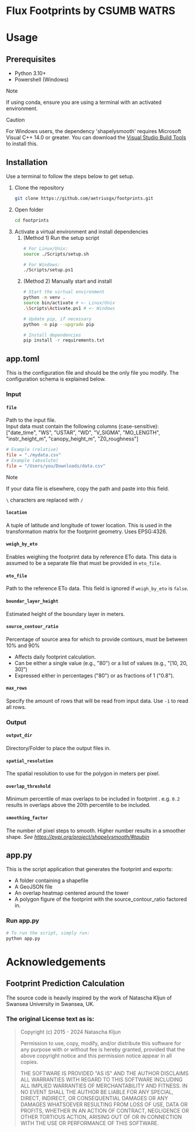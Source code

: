 # Flux Footprints by CSUMB WATRS
# Usage
## Prerequisites
* Python 3.10+
* Powershell (Windows)
  
> [!NOTE]
>If using conda, ensure you are using a terminal with an activated environment.

> [!CAUTION]
> For Windows users, the dependency 'shapelysmooth' requires Microsoft Visual C++ 14.0 or greater. You can download the [Visual Studio Build Tools](https://visualstudio.microsoft.com/downloads/?q=build+tools) to install this.

## Installation
Use a terminal to follow the steps below to get setup.
1. Clone the repository
    ```bash
    git clone https://github.com/aetriusgx/footprints.git
    ```
2. Open folder
    ```bash
    cd footprints
    ```
3. Activate a virtual environment and install dependencies
    1. (Method 1) Run the setup script
        ```bash
        # For Linux/Unix:
        source ./Scripts/setup.sh

        # For Windows:
        ./Scripts/setup.ps1
        ```
    2. (Method 2) Manually start and install
        ```bash
        # Start the virtual environment
        python -m venv .
        source bin/activate # <- Linux/Unix
        .\Scripts\Activate.ps1 # <- Windows

        # Update pip, if necessary
        python -m pip --upgrade pip
        
        # Install dependencies
        pip install -r requirements.txt
        ```

## app.toml
This is the configuration file and should be the only file you modify. The configuration schema is explained below.

### Input
#### `file`
Path to the input file. \
Input data must contain the following columns (case-sensitive): \
["date_time", "WS", "USTAR", "WD", "V_SIGMA", "MO_LENGTH", "instr_height_m", "canopy_height_m", "Z0_roughness"]

```toml
# Example (relative)
file = "./mydata.csv"
# Example (absolute)
file = "/Users/you/Downloads/data.csv"
```
> [!NOTE]
> If your data file is elsewhere, copy the path and paste into this field.
>
> `\` characters are replaced with `/`

#### `location`
A tuple of latitude and longitude of tower location. This is used in the transformation matrix for the footprint geometry. Uses EPSG:4326.

#### `weigh_by_eto`
Enables weighing the footprint data by reference ETo data. This data is assumed to be a separate file that must be provided in `eto_file`.

#### `eto_file`
Path to the reference ETo data. This field is ignored if `weigh_by_eto` is `false`.

#### `boundar_layer_height`
Estimated height of the boundary layer in meters.

#### `source_contour_ratio`
Percentage of source area for which to provide contours, must be between 10% and 90%
* Affects daily footprint calculation.
* Can be either a single value (e.g., "80") or a list of values (e.g., "[10, 20, 30]")
* Expressed either in percentages ("80") or as fractions of 1 ("0.8"). 

#### `max_rows`
Specify the amount of rows that will be read from input data. Use `-1` to read all rows.

### Output
#### `output_dir`
Directory/Folder to place the output files in.

#### `spatial_resolution`
The spatial resolution to use for the polygon in meters per pixel.

#### `overlap_threshold`
Minimum percentile of max overlaps to be included in footprint . e.g. `0.2` results in overlaps above the 20th percentile to be included.

#### `smoothing_factor`
The number of pixel steps to smooth. Higher number results in a smoother shape. *See https://pypi.org/project/shapelysmooth/#taubin*

## app.py
This is the script application that generates the footprint and exports:
* A folder containing a shapefile
* A GeoJSON file
* An overlap heatmap centered around the tower
* A polygon figure of the footprint with the source_contour_ratio factored in.
  
### Run app.py
```bash
# To run the script, simply run:
python app.py
```

# Acknowledgements
## Footprint Prediction Calculation
The source code is heavily inspired by the work of Natascha Kljun of Swansea University in Swansea, UK.

### The original License text as is:
> Copyright (c) 2015 - 2024 Natascha Kljun
>
> Permission to use, copy, modify, and/or distribute this software for any
> purpose with or without fee is hereby granted, provided that the above
> copyright notice and this permission notice appear in all copies.
> 
> THE SOFTWARE IS PROVIDED "AS IS" AND THE AUTHOR DISCLAIMS ALL WARRANTIES
> WITH REGARD TO THIS SOFTWARE INCLUDING ALL IMPLIED WARRANTIES OF
> MERCHANTABILITY AND FITNESS. IN NO EVENT SHALL THE AUTHOR BE LIABLE FOR
> ANY SPECIAL, DIRECT, INDIRECT, OR CONSEQUENTIAL DAMAGES OR ANY DAMAGES
> WHATSOEVER RESULTING FROM LOSS OF USE, DATA OR PROFITS, WHETHER IN AN
> ACTION OF CONTRACT, NEGLIGENCE OR OTHER TORTIOUS ACTION, ARISING OUT OF
> OR IN CONNECTION WITH THE USE OR PERFORMANCE OF THIS SOFTWARE.